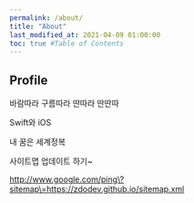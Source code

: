 ```yaml
---
permalink: /about/
title: "About"
last_modified_at: 2021-04-09 01:00:00
toc: true #Table of Contents
---
```


## Profile

바람따라 구름따라 딴따라 딴딴따

Swift와 iOS

내 꿈은 세계정복

사이트맵 업데이트 하기~

http://www.google.com/ping\?sitemap\=https://zdodev.github.io/sitemap.xml


